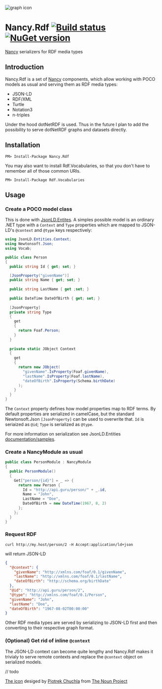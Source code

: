 ![graph icon](https://raw.githubusercontent.com/wikibus/Nancy.RDF/master/assets/icon_21532.png)

# Nancy.Rdf [![Build status][av-badge]][build] [![NuGet version][nuget-badge]][nuget-link]

[Nancy](http://github.org/nancyFx/nancy) serializers for RDF media types

## Introduction

Nancy.Rdf is a set of [Nancy][nancy] components, which allow working with POCO models as usual and serving them as RDF media types:

* JSON-LD
* RDF/XML
* Turtle
* Notation3
* n-triples

Under the hood dotNetRDF is used. Thus in the future I plan to add the possibility to serve dotNetRDF graphs and datasets directly.

## Installation

```
PM> Install-Package Nancy.Rdf
```

You may also want to install Rdf.Vocabularies, so that you don't have to remember all of those common URIs.

```
PM> Install-Package Rdf.Vocabularies
```

## Usage

### Create a POCO model class

This is done with [JsonLD.Entites][entities]. A simples possible model is an ordinary .NET type with a `Context` and `Type` 
properties which are mapped to JSON-LD's `@context` and `@type` keys respectively:

``` C#
using JsonLD.Entities.Context;
using Newtonsoft.Json;
using Vocab;

public class Person
{
  public string Id { get; set; }

  [JsonProperty("givenName")]
  public string Name { get; set; }
  
  public string LastName { get ;set; }
  
  public DateTime DateOfBirth { get; set; }
  
  [JsonProperty]
  private string Type 
  {
    get 
    {
      return Foaf.Person;
    }
  }
  
  private static JObject Context
  {
    get 
    {
      return new JObject(
        "givenName".IsProperty(Foaf.givenName),
        "lastName".IsProperty(Foaf.lastName),
        "dateOfBirth".IsProperty(Schema.birthDate)
      );
    }
  }
}
```

The `Context` property defines how model properties map to RDF terms. By default properties are serialized in camelCase, but the
standard Newtonsoft.Json `[JsonProperty]` can be used to overwrite that. `Id` is seriaized as `@id`; `Type` is serialized as `@type`.

For more information on serialization see JsonLD.Entities [documentation/samples][entities-samples].

### Create a NancyModule as usual

``` c#
public class PersonModule : NancyModule
{
  public PersonModule()
  {
    Get["person/{id}"] = _ => {
      return new Person {
        Id = "http://api.guru/person/" + _.id,
        Name = "John",
        LastName = "Doe",
        DateOfBirth = new DateTime(1967, 8, 2)
      };
    };
  }
}
```

### Request RDF

```
curl http://my.host/person/2 -H Accept:application/ld+json
```

will return JSON-LD

``` json
{
  "@context": {
    "givenName": "http://xmlns.com/foaf/0.1/givenName",
    "lastName": "http://xmlns.com/foaf/0.1/lastName",
    "dateOfBirth": "http://schema.org/birthDate"
  },
  "@id": "http://api.guru/person/2",
  "@type": "http://xmlns.com/foaf/0.1/Person",
  "givenName": "John",
  "lastName": "Doe",
  "dateOfBirth": "1967-08-02T00:00:00"
}
```

Other RDF media types are served by serializing to JSON-LD first and then converting to their respective graph format.

### (Optional) Get rid of inline `@context`

The JSON-LD context can become quite lengthy and Nancy.Rdf makes it trivialy to serve remote contexts and replace the `@context`
object on serialized models.

// todo

[The icon](http://thenounproject.com/term/graph/21532/) desiged by [Piotrek Chuchla](http://thenounproject.com/pchuchla/) from [The Noun Project](http://thenounproject.com/)

[nancy]: https://github.com/NancyFx/Nancy/
[av-badge]: https://ci.appveyor.com/api/projects/status/utu3rrmadr1p2p3v?svg=true
[build]: https://ci.appveyor.com/project/tpluscode78631/nancy-rdf/branch/master
[nuget-badge]: https://badge.fury.io/nu/nancy.rdf.svg
[nuget-link]: https://badge.fury.io/nu/nancy.rdf
[entities]: https://github.com/wikibus/JsonLD.Entities/
[entities-samples]: https://github.com/wikibus/JsonLD.Entities/tree/master/src/Documentation
